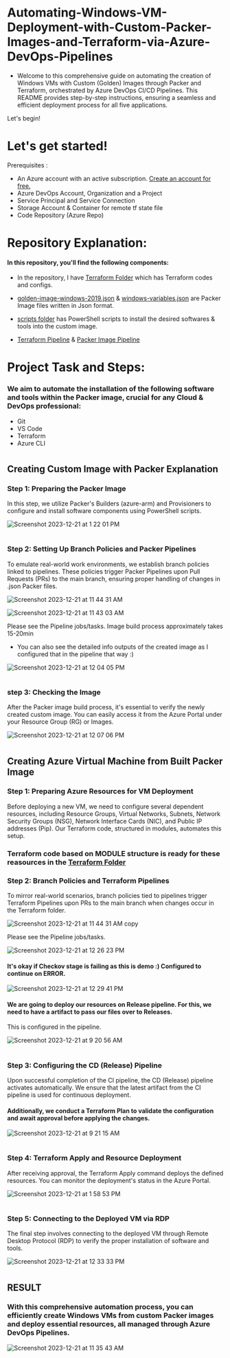 # Automating-Windows-VM-Deployment-with-Custom-Packer-Images-and-Terraform-via-Azure-DevOps-Pipelines

- Welcome to this comprehensive guide on automating the creation of Windows VMs with Custom (Golden) Images through Packer and Terraform, orchestrated by Azure DevOps CI/CD Pipelines. This README provides step-by-step instructions, ensuring a seamless and efficient deployment process for all five applications.

Let's begin!

# Let's get started!

Prerequisites :
- An Azure account with an active subscription. <a href="https://azure.microsoft.com/en-us/free/?WT.mc_id=A261C142F" target="_blank">Create an account for free.</a> 
- Azure DevOps Account, Organization and a Project
- Service Principal and Service Connection
- Storage Account & Container for remote tf state file
- Code Repository (Azure Repo)
#

# Repository Explanation:

#### In this repository, you'll find the following components:

- In the repository, I have  <a href="https://github.com/hkaanturgut/Automating-Windows-VM-Deployment-with-Custom-Packer-Images-and-Terraform-via-Azure-DevOps-Pipelines/tree/main/Terraform" target="_blank">Terraform Folder</a>  which has Terraform codes and configs.



- <a href="https://github.com/hkaanturgut/Automating-Windows-VM-Deployment-with-Custom-Packer-Images-and-Terraform-via-Azure-DevOps-Pipelines/blob/main/golden-image-windows-2019.json" target="_blank">golden-image-windows-2019.json</a>  & <a href="https://github.com/hkaanturgut/Automating-Windows-VM-Deployment-with-Custom-Packer-Images-and-Terraform-via-Azure-DevOps-Pipelines/blob/main/windows-variables.json" target="_blank">windows-variables.json</a> are Packer Image files written in Json format.


- <a href="https://github.com/hkaanturgut/Automating-Windows-VM-Deployment-with-Custom-Packer-Images-and-Terraform-via-Azure-DevOps-Pipelines/tree/main/scripts" target="_blank">scripts folder</a> has PowerShell scripts to install the desired softwares & tools into the custom image.

  
- <a href="https://github.com/hkaanturgut/Automating-Windows-VM-Deployment-with-Custom-Packer-Images-and-Terraform-via-Azure-DevOps-Pipelines/blob/main/Terraform-Packer-VM-Automation.yml" target="_blank">Terraform Pipeline</a> & <a href="https://github.com/hkaanturgut/Automating-Windows-VM-Deployment-with-Custom-Packer-Images-and-Terraform-via-Azure-DevOps-Pipelines/blob/main/Packer-Golden-Image-Build.yml" target="_blank">Packer Image Pipeline</a>


# Project Task and Steps:

### We aim to automate the installation of the following software and tools within the Packer image, crucial for any Cloud & DevOps professional:

- Git
- VS Code
- Terraform
- Azure CLI

#

## Creating Custom Image with Packer Explanation

### Step 1: Preparing the Packer Image

In this step, we utilize Packer's Builders (azure-arm) and Provisioners to configure and install software components using PowerShell scripts.

![Screenshot 2023-12-21 at 1 22 01 PM](https://github.com/hkaanturgut/Automating-Windows-VM-Deployment-with-Custom-Packer-Images-and-Terraform-via-Azure-DevOps-Pipelines/assets/113396342/a200960a-4b60-4abe-9f5e-23bfe4a9154f)

#

### Step 2: Setting Up Branch Policies and Packer Pipelines

To emulate real-world work environments, we establish branch policies linked to pipelines. These policies trigger Packer Pipelines upon Pull Requests (PRs) to the main branch, ensuring proper handling of changes in .json Packer files.

![Screenshot 2023-12-21 at 11 44 31 AM](https://github.com/hkaanturgut/Automating-Windows-VM-Deployment-with-Custom-Packer-Images-and-Terraform-via-Azure-DevOps-Pipelines/assets/113396342/f9187cc7-b14a-4abc-a6ae-72d39d5acbfc)

![Screenshot 2023-12-21 at 11 43 03 AM](https://github.com/hkaanturgut/Automating-Windows-VM-Deployment-with-Custom-Packer-Images-and-Terraform-via-Azure-DevOps-Pipelines/assets/113396342/c55b2c1f-0b28-4c31-9c84-c5478e30d948)

Please see the Pipeline jobs/tasks. Image build process approximately takes 15-20min
  - You can also see the detailed info outputs of the created image as I configured that in the pipeline that way :)

![Screenshot 2023-12-21 at 12 04 05 PM](https://github.com/hkaanturgut/Automating-Windows-VM-Deployment-with-Custom-Packer-Images-and-Terraform-via-Azure-DevOps-Pipelines/assets/113396342/f1c37469-d22b-46b6-86a1-e5d4841b5a5b)

#

### step 3: Checking the Image

After the Packer image build process, it's essential to verify the newly created custom image. You can easily access it from the Azure Portal under your Resource Group (RG) or Images.

![Screenshot 2023-12-21 at 12 07 06 PM](https://github.com/hkaanturgut/Automating-Windows-VM-Deployment-with-Custom-Packer-Images-and-Terraform-via-Azure-DevOps-Pipelines/assets/113396342/0e4914fe-51c1-406a-add7-5c9c3ee253d1)
#

## Creating Azure Virtual Machine from Built Packer Image

### Step 1: Preparing Azure Resources for VM Deployment

Before deploying a new VM, we need to configure several dependent resources, including Resource Groups, Virtual Networks, Subnets, Network Security Groups (NSG), Network Interface Cards (NIC), and Public IP addresses (Pip). Our Terraform code, structured in modules, automates this setup.
  
### Terraform code based on MODULE structure is ready for these reasources in the  <a href="https://github.com/hkaanturgut/Automating-Windows-VM-Deployment-with-Custom-Packer-Images-and-Terraform-via-Azure-DevOps-Pipelines/tree/main/Terraform" target="_blank">Terraform Folder</a> 

### Step 2: Branch Policies and Terraform Pipelines

To mirror real-world scenarios, branch policies tied to pipelines trigger Terraform Pipelines upon PRs to the main branch when changes occur in the Terraform folder.

![Screenshot 2023-12-21 at 11 44 31 AM copy](https://github.com/hkaanturgut/Automating-Windows-VM-Deployment-with-Custom-Packer-Images-and-Terraform-via-Azure-DevOps-Pipelines/assets/113396342/0c7152bc-2560-4a6b-8a10-5411bb55b82d)

Please see the Pipeline jobs/tasks. 

![Screenshot 2023-12-21 at 12 26 23 PM](https://github.com/hkaanturgut/Automating-Windows-VM-Deployment-with-Custom-Packer-Images-and-Terraform-via-Azure-DevOps-Pipelines/assets/113396342/7bbdf628-6f85-4521-841d-c733e80777aa)

#### It's okay if Checkov stage is failing as this is demo :) Configured to continue on ERROR.

![Screenshot 2023-12-21 at 12 29 41 PM](https://github.com/hkaanturgut/Automating-Windows-VM-Deployment-with-Custom-Packer-Images-and-Terraform-via-Azure-DevOps-Pipelines/assets/113396342/e6816007-482f-42d2-a308-c8b81362e55d)

#### We are going to deploy our resources on Release pipeline. For this, we need to have a artifact to pass our files over to Releases. 
This is configured in the pipeline.

![Screenshot 2023-12-21 at 9 20 56 AM](https://github.com/hkaanturgut/Automating-Windows-VM-Deployment-with-Custom-Packer-Images-and-Terraform-via-Azure-DevOps-Pipelines/assets/113396342/60a4674c-f7fd-4303-9183-cdc5fa76f758)


#

### Step 3: Configuring the CD (Release) Pipeline 

Upon successful completion of the CI pipeline, the CD (Release) pipeline activates automatically. We ensure that the latest artifact from the CI pipeline is used for continuous deployment. 

#### Additionally, we conduct a Terraform Plan to validate the configuration and await approval before applying the changes.

![Screenshot 2023-12-21 at 9 21 15 AM](https://github.com/hkaanturgut/Automating-Windows-VM-Deployment-with-Custom-Packer-Images-and-Terraform-via-Azure-DevOps-Pipelines/assets/113396342/6a2e2d04-57f0-4468-8d8e-6848aae42bd6)

#

### Step 4: Terraform Apply and Resource Deployment

After receiving approval, the Terraform Apply command deploys the defined resources. You can monitor the deployment's status in the Azure Portal.

![Screenshot 2023-12-21 at 1 58 53 PM](https://github.com/hkaanturgut/Automating-Windows-VM-Deployment-with-Custom-Packer-Images-and-Terraform-via-Azure-DevOps-Pipelines/assets/113396342/982a81f0-0d77-4702-8e50-65705cdddefe)


#

### Step 5: Connecting to the Deployed VM via RDP

The final step involves connecting to the deployed VM through Remote Desktop Protocol (RDP) to verify the proper installation of software and tools.

![Screenshot 2023-12-21 at 12 33 33 PM](https://github.com/hkaanturgut/Automating-Windows-VM-Deployment-with-Custom-Packer-Images-and-Terraform-via-Azure-DevOps-Pipelines/assets/113396342/a2351c28-9f94-4c73-a3be-62531128a9c9)

#

## RESULT

### With this comprehensive automation process, you can efficiently create Windows VMs from custom Packer images and deploy essential resources, all managed through Azure DevOps Pipelines.

![Screenshot 2023-12-21 at 11 35 43 AM](https://github.com/hkaanturgut/Automating-Windows-VM-Deployment-with-Custom-Packer-Images-and-Terraform-via-Azure-DevOps-Pipelines/assets/113396342/db08e3ab-914e-4495-b0d9-b643539a4675)
